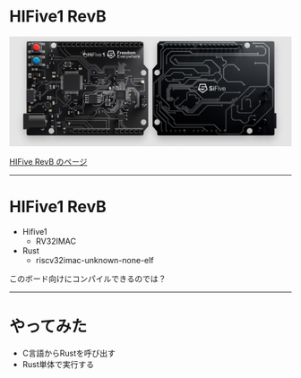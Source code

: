 # HIFive1 RevB

<img src="../imgs/hifive.jpg" />

[HIFive RevB のページ](https://www.sifive.com/boards/hifive1-rev-b)

---

# HIFive1 RevB


* Hifive1
  * RV32IMAC
* Rust
  * riscv32imac-unknown-none-elf

このボード向けにコンパイルできるのでは？

---

# やってみた
 * C言語からRustを呼び出す
 * Rust単体で実行する

